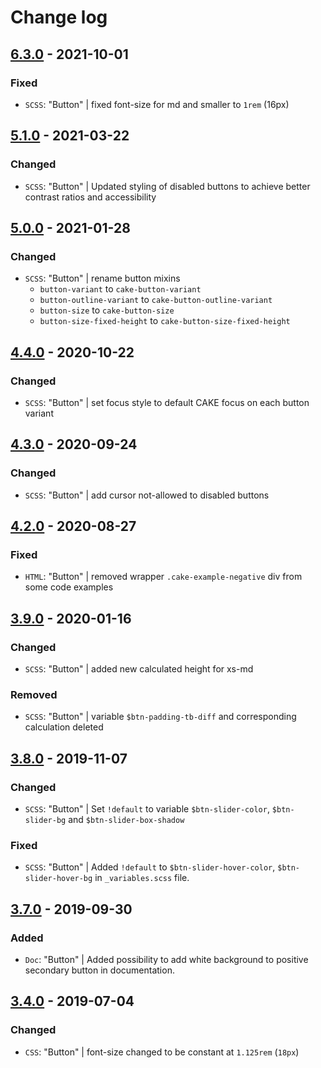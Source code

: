 # Change log

## [6.3.0](https://github.com/cake-hub/lidl-web-bootstrap_theme/tree/v6.3.0) - 2021-10-01

### Fixed

* `SCSS`: "Button" | fixed font-size for md and smaller to `1rem` (16px)


## [5.1.0](https://github.com/cake-hub/lidl-web-bootstrap_theme/tree/v5.1.0) - 2021-03-22

### Changed

* `SCSS`: "Button" | Updated styling of disabled buttons to achieve better contrast ratios and accessibility


## [5.0.0](https://github.com/cake-hub/lidl-web-bootstrap_theme/tree/v5.0.0) - 2021-01-28

### Changed

* `SCSS`: "Button" | rename button mixins
  * `button-variant` to `cake-button-variant`
  * `button-outline-variant` to `cake-button-outline-variant`
  * `button-size` to `cake-button-size`
  * `button-size-fixed-height` to `cake-button-size-fixed-height`


## [4.4.0](https://github.com/cake-hub/web-css_framework/tree/v4.4.0) - 2020-10-22

### Changed

* `SCSS`: "Button" | set focus style to default CAKE focus on each button variant


## [4.3.0](https://github.com/cake-hub/web-css_framework/tree/v4.3.0) - 2020-09-24

### Changed

* `SCSS`: "Button" | add cursor not-allowed to disabled buttons


## [4.2.0](https://github.com/cake-hub/web-css_framework/tree/v4.2.0) - 2020-08-27

### Fixed

* `HTML`: "Button" | removed wrapper `.cake-example-negative` div from some code examples


## [3.9.0](https://www.secrz.de/bitbucket/projects/CAKE/repos/phoenix/browse?at=refs%2Ftags%2Fv3.9.0) - 2020-01-16

### Changed

* `SCSS`: "Button" | added new calculated height for xs-md

### Removed

* `SCSS`: "Button" | variable `$btn-padding-tb-diff` and corresponding calculation deleted


## [3.8.0](https://www.secrz.de/bitbucket/projects/CAKE/repos/phoenix/browse?at=refs%2Ftags%2Fv3.8.0) - 2019-11-07

### Changed

* `SCSS`: "Button" | Set `!default` to variable `$btn-slider-color`, `$btn-slider-bg` and `$btn-slider-box-shadow`

### Fixed

* `SCSS`: "Button" | Added `!default` to `$btn-slider-hover-color`, `$btn-slider-hover-bg` in `_variables.scss` file.


## [3.7.0](https://www.secrz.de/bitbucket/projects/CAKE/repos/phoenix/browse?at=refs%2Ftags%2Fv3.7.0) - 2019-09-30

### Added

* `Doc`: "Button" | Added possibility to add white background to positive secondary button in documentation.


## [3.4.0](https://www.secrz.de/bitbucket/projects/CAKE/repos/phoenix/browse?at=refs%2Ftags%2Fv3.4.0) - 2019-07-04

### Changed

* `CSS`: "Button" | font-size changed to be constant at `1.125rem` (`18px`)
